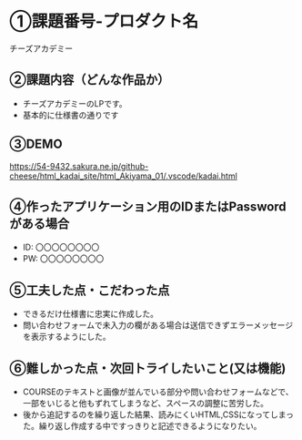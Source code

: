 # ①課題番号-プロダクト名

チーズアカデミー

## ②課題内容（どんな作品か）

- チーズアカデミーのLPです。
- 基本的に仕様書の通りです

## ③DEMO

https://54-9432.sakura.ne.jp/github-cheese/html_kadai_site/html_Akiyama_01/.vscode/kadai.html

## ④作ったアプリケーション用のIDまたはPasswordがある場合

- ID: 〇〇〇〇〇〇〇〇
- PW: 〇〇〇〇〇〇〇〇

## ⑤工夫した点・こだわった点

- できるだけ仕様書に忠実に作成した。
- 問い合わせフォームで未入力の欄がある場合は送信できずエラーメッセージを表示するようにした。

## ⑥難しかった点・次回トライしたいこと(又は機能)

- COURSEのテキストと画像が並んでいる部分や問い合わせフォームなどで、一部をいじると他もずれてしまうなど、スペースの調整に苦労した。
- 後から追記するのを繰り返した結果、読みにくいHTML,CSSになってしまった。繰り返し作成する中ですっきりと記述できるようになりたい。